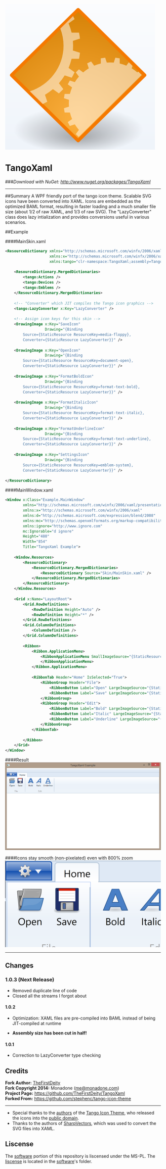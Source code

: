 ![TangoXaml Example](ProjectIcon.png)  
# TangoXaml

###_Download with NuGet: <http://www.nuget.org/packages/TangoXaml>_

---

##Summary
A WPF friendly port of the tango icon theme. Scalable SVG icons have been converted into XAML. Icons are embedded as the optimized BAML format, resulting in faster loading and a much smaller file size (about 1/2 of raw XAML, and 1/3 of raw SVG). The "LazyConverter" class does lazy intialization and provides conversions useful in various scenarios.

##Example

####MainSkin.xaml
```xml
<ResourceDictionary xmlns="http://schemas.microsoft.com/winfx/2006/xaml/presentation"
                    xmlns:x="http://schemas.microsoft.com/winfx/2006/xaml"
                    xmlns:tango="clr-namespace:TangoXaml;assembly=TangoXaml">
    
    <ResourceDictionary.MergedDictionaries>
        <tango:Actions />
        <tango:Devices />
        <tango:Emblems />
    </ResourceDictionary.MergedDictionaries>

    <!-- "Converter" which JIT compiles the Tango icon graphics -->
    <tango:LazyConverter x:Key="LazyConverter" />
    
    <!-- Assign icon keys for this skin -->
    <DrawingImage x:Key="SaveIcon" 
                  Drawing="{Binding 
        Source={StaticResource ResourceKey=media-floppy},
        Converter={StaticResource LazyConverter}}" />

    <DrawingImage x:Key="OpenIcon" 
                  Drawing="{Binding 
        Source={StaticResource ResourceKey=document-open},
        Converter={StaticResource LazyConverter}}" />

    <DrawingImage x:Key="FormatBoldIcon" 
                  Drawing="{Binding 
        Source={StaticResource ResourceKey=format-text-bold},
        Converter={StaticResource LazyConverter}}" />

    <DrawingImage x:Key="FormatItalicIcon" 
                  Drawing="{Binding 
        Source={StaticResource ResourceKey=format-text-italic},
        Converter={StaticResource LazyConverter}}" />

    <DrawingImage x:Key="FormatUnderlineIcon" 
                  Drawing="{Binding 
        Source={StaticResource ResourceKey=format-text-underline},
        Converter={StaticResource LazyConverter}}" />

    <DrawingImage x:Key="SettingsIcon" 
                  Drawing="{Binding 
        Source={StaticResource ResourceKey=emblem-system},
        Converter={StaticResource LazyConverter}}" />

</ResourceDictionary>
```

####MainWindow.xaml
```xml
<Window x:Class="Example.MainWindow"
        xmlns="http://schemas.microsoft.com/winfx/2006/xaml/presentation"
        xmlns:x="http://schemas.microsoft.com/winfx/2006/xaml"
        xmlns:d="http://schemas.microsoft.com/expression/blend/2008"
        xmlns:mc="http://schemas.openxmlformats.org/markup-compatibility/2006"
        xmlns:ignore="http://www.ignore.com"
        mc:Ignorable="d ignore"
        Height="480"
        Width="854"
        Title="TangoXaml Example">
    
    <Window.Resources>
        <ResourceDictionary>
            <ResourceDictionary.MergedDictionaries>
                <ResourceDictionary Source="Skin/MainSkin.xaml" />
            </ResourceDictionary.MergedDictionaries>
        </ResourceDictionary>
    </Window.Resources>

    <Grid x:Name="LayoutRoot">
        <Grid.RowDefinitions>
            <RowDefinition Height="Auto" />
            <RowDefinition Height="*" />
        </Grid.RowDefinitions>
        <Grid.ColumnDefinitions>
            <ColumnDefinition />
        </Grid.ColumnDefinitions>
        
        <Ribbon>
            <Ribbon.ApplicationMenu>
                <RibbonApplicationMenu SmallImageSource="{StaticResource SettingsIcon}">
                </RibbonApplicationMenu>
            </Ribbon.ApplicationMenu>
            
            <RibbonTab Header="Home" IsSelected="True">
                <RibbonGroup Header="File">
                    <RibbonButton Label="Open" LargeImageSource="{StaticResource OpenIcon}" />
                    <RibbonButton Label="Save" LargeImageSource="{StaticResource SaveIcon}" />
                </RibbonGroup>
                <RibbonGroup Header="Edit">
                    <RibbonButton Label="Bold" LargeImageSource="{StaticResource FormatBoldIcon}" />
                    <RibbonButton Label="Italic" LargeImageSource="{StaticResource FormatItalicIcon}" />
                    <RibbonButton Label="Underline" LargeImageSource="{StaticResource FormatUnderlineIcon}" />
                </RibbonGroup>
            </RibbonTab>

        </Ribbon>
    </Grid>
</Window>
```

####Result
![TangoXaml Example](TangoXaml_Example.png)  

  
####Icons stay smooth (non-pixelated) even with 800% zoom
<img src="TangoXaml_Zoom.png" width="854">  
  
---

## Changes
### 1.0.3 (Next Release)
* Removed duplicate line of code
* Closed all the streams I forgot about

#### 1.0.2
* Optimization: XAML files are pre-compiled into BAML instead of being JIT-compiled at runtime
 - __Assembly size has been cut in half!__

#### 1.0.1
* Correction to LazyConverter type checking

## Credits
**Fork Author:** [TheFirstDeity](https://github.com/TheFirstDeity)  
**Fork Copyright 2014:** Monadone (<me@monadone.com>)  
**Project Page:** <https://github.com/TheFirstDeity/TangoXaml>  
**Forked From:** <https://github.com/stephenc/tango-icon-theme>  

---

* Special thanks to the [authors][tango-authors] of the [Tango Icon Theme](http://tango.freedesktop.org/), who released the icons into the [public domain][tango-copying].
* Thanks to the authors of [SharpVectors](http://sharpvectors.codeplex.com/), which was used to convert the SVG files into XAML.

## Liscense
The [software][] portion of this repository is liscensed under the MS-PL. The [liscense][] 
is located in the [software][]'s folder.

[software]: https://github.com/TheFirstDeity/TangoXaml/tree/master/TangoXaml
[liscense]: https://github.com/TheFirstDeity/TangoXaml/blob/master/TangoXaml/Liscense.txt
[tango-authors]: https://github.com/TheFirstDeity/TangoXaml/blob/master/Tango/AUTHORS
[tango-copying]: https://github.com/TheFirstDeity/TangoXaml/blob/master/Tango/COPYING
